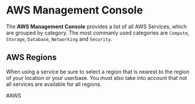 # AWS Management Console
The **AWS Management Console**  provides a list of all AWS Services, which are grouped by category. The most commanly used categories are `Compute`, `Storage`, `Database`, `Networking` and `Security`.

## AWS Regions
When using a service be sure to select a region that is nearest to the region of your location or your userbase. You must also take into account that not all services are available for all regions.

#AWS